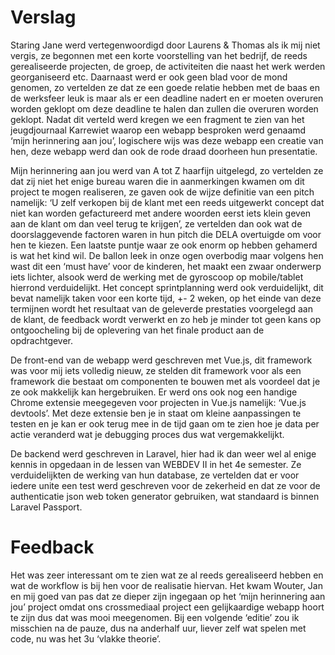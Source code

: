 # Verslag

Staring Jane werd vertegenwoordigd door Laurens & Thomas als ik mij niet vergis, ze begonnen met een korte voorstelling van het bedrijf, de reeds gerealiseerde projecten, de groep, de activiteiten die naast het werk werden georganiseerd etc. Daarnaast werd er ook geen blad voor de mond genomen, zo vertelden ze dat ze een goede relatie hebben met de baas en de werksfeer leuk is maar als er een deadline nadert en er moeten overuren worden geklopt om deze deadline te halen dan zullen die overuren worden geklopt. Nadat dit verteld werd kregen we een fragment te zien van het jeugdjournaal Karrewiet waarop een webapp besproken werd genaamd ‘mijn herinnering aan jou’, logischere wijs was deze webapp een creatie van hen, deze webapp werd dan ook de rode draad doorheen hun presentatie. 

Mijn herinnering aan jou werd van A tot Z haarfijn uitgelegd, zo vertelden ze dat zij niet het enige bureau waren die in aanmerkingen kwamen om dit project te mogen realiseren, ze gaven ook de wijze definitie van een pitch namelijk: ‘U zelf verkopen bij de klant met een reeds uitgewerkt concept dat niet kan worden gefactureerd met andere woorden eerst iets klein geven aan de klant om dan veel terug te krijgen’, ze vertelden dan ook wat de doorslaggevende factoren waren in hun pitch die DELA overtuigde om voor hen te kiezen. Een laatste puntje waar ze ook enorm op hebben gehamerd is wat het kind wil. De ballon leek in onze ogen overbodig maar volgens hen wast dit een ‘must have’ voor de kinderen, het maakt een zwaar onderwerp iets lichter, alsook werd de werking met de gyroscoop op mobile/tablet hierrond verduidelijkt. Het concept sprintplanning werd ook verduidelijkt, dit bevat namelijk taken voor een korte tijd, +- 2 weken, op het einde van deze termijnen wordt het resultaat van de geleverde prestaties voorgelegd aan de klant, de feedback wordt verwerkt en zo heb je minder tot geen kans op ontgoocheling bij de oplevering van het finale product aan de opdrachtgever. 

De front-end van de webapp werd geschreven met Vue.js, dit framework was voor mij iets volledig nieuw, ze stelden dit framework voor als een framework die bestaat om componenten te bouwen met als voordeel dat je ze ook makkelijk kan hergebruiken.  Er werd ons ook nog een handige Chrome extensie meegegeven voor projecten in Vue.js namelijk: ‘Vue.js devtools’. Met deze extensie ben je in staat om kleine aanpassingen te testen en je kan er ook terug mee in de tijd gaan om te zien hoe je data per actie veranderd wat je debugging proces dus wat vergemakkelijkt. 

De backend werd geschreven in Laravel, hier had ik dan weer wel al enige kennis in opgedaan in de lessen van WEBDEV II in het 4e semester. Ze verduidelijkten de werking van hun database, ze vertelden dat er voor iedere unite een test werd geschreven voor de zekerheid en dat ze voor de authenticatie json web token generator gebruiken, wat standaard is binnen Laravel Passport. 

# Feedback
Het was zeer interessant om te zien wat ze al reeds gerealiseerd hebben en wat de workflow is bij hen voor de realisatie hiervan. Het kwam Wouter, Jan en mij goed van pas dat ze dieper zijn ingegaan op het ‘mijn herinnering aan jou’ project omdat ons crossmediaal project een gelijkaardige webapp hoort te zijn dus dat was mooi meegenomen. Bij een volgende ‘editie’ zou ik misschien na de pauze, dus na anderhalf uur, liever zelf wat spelen met code, nu was het 3u ‘vlakke theorie’. 
